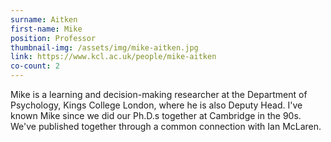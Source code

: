 ```yaml
---
surname: Aitken
first-name: Mike
position: Professor
thumbnail-img: /assets/img/mike-aitken.jpg
link: https://www.kcl.ac.uk/people/mike-aitken
co-count: 2
---
```


Mike is a learning and decision-making researcher at the Department of Psychology, Kings College London, where he is also Deputy Head. I've known Mike since we did our Ph.D.s together at Cambridge in the 90s. We've published together through a common connection with Ian McLaren.



